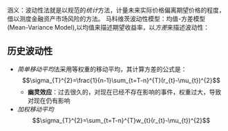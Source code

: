 涵义：波动性法就是以规范的*统计*方法，计量未来实际价格偏离期望价格的程度，借以测度金融资产市场风险的方法。
马科维茨波动性模型：均值-方差模型(Mean-Variance Model),以均值来描述期望收益率，以*方差*来描述波动性：

## 历史波动性
- *简单移动平均*法采用等权重的移动平均，其计算方差的公式是：$$\sigma_{T}^{2}=\frac{1}{n-1}\sum_{t=T-n}^{T}(r_{t}-\mu_{t})^{2}$$
	- **幽灵效应**：过去很久的，对现在已经不存在影响的事件，权重过大，导致对现在仍有影响
- *加权移动平均*$$\sigma_{T}^{2}=\sum_{t=T-n}^{T}w_{t}(r_{t}-\mu_{t})^{2}$$